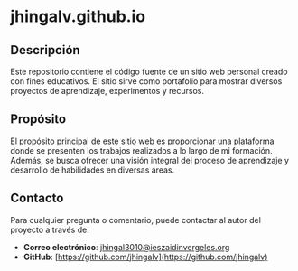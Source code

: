# jhingalv.github.io

## Descripción

Este repositorio contiene el código fuente de un sitio web personal creado con fines educativos. El sitio sirve como portafolio para mostrar diversos proyectos de aprendizaje, experimentos y recursos.

## Propósito

El propósito principal de este sitio web es proporcionar una plataforma donde se presenten los trabajos realizados a lo largo de mi formación. Además, se busca ofrecer una visión integral del proceso de aprendizaje y desarrollo de habilidades en diversas áreas.

## Contacto

Para cualquier pregunta o comentario, puede contactar al autor del proyecto a través de:

- **Correo electrónico**: jhingal3010@ieszaidinvergeles.org
- **GitHub**: [https://github.com/jhingalv](https://github.com/jhingalv)
